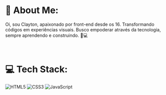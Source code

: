 # 💫 About Me:
Oi, sou Clayton, apaixonado por front-end desde os 16. Transformando códigos em experiências visuais. Busco empoderar através da tecnologia, sempre aprendendo e construindo. 🚀💻<br><br><br>

# 💻 Tech Stack:
![HTML5](https://img.shields.io/badge/html5-%23E34F26.svg?style=for-the-badge&logo=html5&logoColor=white) ![CSS3](https://img.shields.io/badge/css3-%231572B6.svg?style=for-the-badge&logo=css3&logoColor=white) ![JavaScript](https://img.shields.io/badge/javascript-%23323330.svg?style=for-the-badge&logo=javascript&logoColor=%23F7DF1E)
